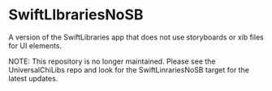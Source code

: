 # SwiftLIbrariesNoSB

A version of the SwiftLibraries app that does not use storyboards or xib files for UI elements.

NOTE: This repository is no longer maintained. Please see the UniversalChiLibs repo and look for the SwiftLinrariesNoSB target for the latest updates.
